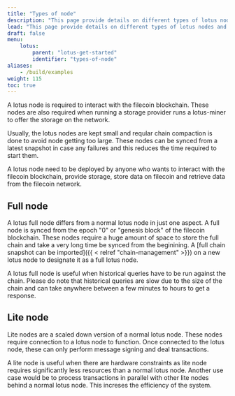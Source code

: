 ```yaml
---
title: "Types of node"
description: "This page provide details on different types of lotus nodes and their use case."
lead: "This page provide details on different types of lotus nodes and their use case."
draft: false
menu:
    lotus:
        parent: "lotus-get-started"
        identifier: "types-of-node"
aliases:
    - /build/examples
weight: 115
toc: true
---
```


A lotus node is required to interact with the filecoin blockchain. These nodes are also required when running a storage provider runs a lotus-miner to offer the storage on the network.

Usually, the lotus nodes are kept small and reqular chain compaction is done to avoid node getting too large. These nodes can be synced from a latest snapshot in case any failures and this reduces the time required to start them.

A lotus node need to be deployed by anyone who wants to interact with the filecoin blockchain, provide storage, store data on filecoin and retrieve data from the filecoin network.

## Full node

A lotus full node differs from a normal lotus node in just one aspect. A full node is synced from the epoch "0" or "genesis block" of the filecoin blockchain.
These nodes require a huge amount of space to store the full chain and take a very long time be synced from the beginining. A [full chain snapshot can be imported]({{ < relref "chain-management" >}}) on a new lotus node to designate it as a full lotus node.

A lotus full node is useful when historical queries have to be run against the chain. Please do note that historical queries are slow due to the size of the chain and can take anywhere between a few minutes to hours to get a response.

## Lite node

Lite nodes are a scaled down version of a normal lotus node. These nodes require connection to a lotus node to function. Once connected to the lotus node, these can only perform message signing and deal transactions.

A lite node is useful when there are hardware constraints as lite node requires significantly less resources than a normal lotus node. Another use case would be to process transactions in parallel with other lite nodes behind a normal lotus node. This increses the efficiency of the system.
